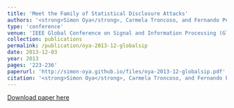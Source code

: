 ```yaml
---
title: 'Meet the Family of Statistical Disclosure Attacks'
authors: '<strong>Simon Oya</strong>, Carmela Troncoso, and Fernando Pérez-González'
type: 'conference'
venue: 'IEEE Global Conference on Signal and Information Processing (GlobalSIP)'
collection: publications
permalink: /publication/oya-2013-12-globalsip
date: 2013-12-03
year: 2013
pages: '223-236'
paperurl: 'http://simon-oya.github.io/files/oya-2013-12-globalsip.pdf'
citation: '<strong>Simon Oya</strong>, Carmela Troncoso, and Fernando Pérez-González. &quot;Meet the Family of Statistical Disclosure Attacks&quot; <i>IEEE Global Conference on Signal and Information Processing</i>. (pp. 233-236). IEEE, 2013.'
---
```


[Download paper here](http://simon-oya.github.io/files/oya-2013-12-globalsip.pdf)
